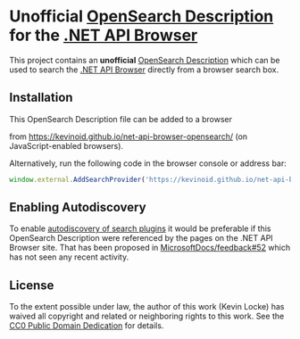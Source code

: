 # Unofficial [OpenSearch Description](https://github.com/dewitt/opensearch) for the [.NET API Browser](https://docs.microsoft.com/dotnet/api/)

This project contains an **unofficial** [OpenSearch
Description](https://github.com/dewitt/opensearch) which can be used to search
the [.NET API Browser](https://docs.microsoft.com/dotnet/api/) directly from a
browser search box.


## Installation

This OpenSearch Description file can be added to a browser
<!-- The following is replaced (by ID) with an install button on index.md -->
<span id="nojs-self-link">from
<https://kevinoid.github.io/net-api-browser-opensearch/> (on JavaScript-enabled
browsers).</span>

Alternatively, run the following code in the browser console or address bar:

```js
window.external.AddSearchProvider('https://kevinoid.github.io/net-api-browser-opensearch/net-api-browser-opensearch.xml');
```


## Enabling Autodiscovery

To enable [autodiscovery of search
plugins](https://developer.mozilla.org/en-US/docs/Web/OpenSearch#Autodiscovery_of_search_plugins)
it would be preferable if this OpenSearch Description were referenced by the
pages on the .NET API Browser site.  That has been proposed in
[MicrosoftDocs/feedback#52](https://github.com/MicrosoftDocs/feedback/issues/52)
which has not seen any recent activity.


## License

To the extent possible under law, the author of this work (Kevin Locke) has
waived all copyright and related or neighboring rights to this work.  See the
[CC0 Public Domain Dedication](COPYING.txt) for details.
